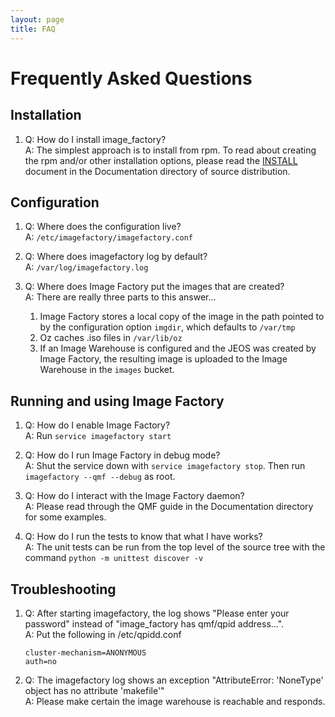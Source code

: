 ```yaml
---
layout: page
title: FAQ
---
```


# Frequently Asked Questions #

## Installation ##
1.  Q: How do I install image_factory?      
    A: The simplest approach is to install from rpm.  To read about creating the rpm and/or other installation options, please read the [INSTALL](https://github.com/aeolusproject/image_factory/blob/master/Documentation/INSTALL.markdown) document in the Documentation directory of source distribution.

## Configuration ##
1.  Q: Where does the configuration live?       
    A: `/etc/imagefactory/imagefactory.conf`

2.  Q: Where does imagefactory log by default?      
    A: `/var/log/imagefactory.log`

3.  Q: Where does Image Factory put the images that are created?        
    A: There are really three parts to this answer...
    
    1. Image Factory stores a local copy of the image in the path pointed to by the configuration option `imgdir`, which defaults to `/var/tmp`
    2. Oz caches .iso files in `/var/lib/oz`
    3. If an Image Warehouse is configured and the JEOS was created by Image Factory, the resulting image is uploaded to the Image Warehouse in the `images` bucket.

## Running and using Image Factory ##
1.  Q: How do I enable Image Factory?       
    A: Run `service imagefactory start`

2.  Q: How do I run Image Factory in debug mode?        
    A: Shut the service down with `service imagefactory stop`.  Then run `imagefactory --qmf --debug` as root.

3.  Q: How do I interact with the Image Factory daemon?     
    A: Please read through the QMF guide in the Documentation directory for some examples.

4.  Q: How do I run the tests to know that what I have works?       
    A: The unit tests can be run from the top level of the source tree with the command `python -m unittest discover -v`

## Troubleshooting ##
1.  Q: After starting imagefactory, the log shows "Please enter your password" instead of "image_factory has qmf/qpid address...".      
    A: Put the following in /etc/qpidd.conf
        
        cluster-mechanism=ANONYMOUS
        auth=no

2.  Q: The imagefactory log shows an exception "AttributeError: 'NoneType' object has no attribute 'makefile'"      
    A: Please make certain the image warehouse is reachable and responds.

